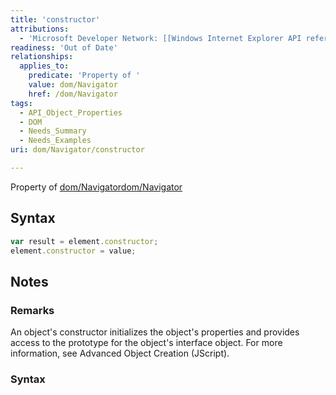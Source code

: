 ```yaml
---
title: 'constructor'
attributions:
  - 'Microsoft Developer Network: [[Windows Internet Explorer API reference](http://msdn.microsoft.com/en-us/library/ie/hh828809%28v=vs.85%29.aspx) Article]'
readiness: 'Out of Date'
relationships:
  applies_to:
    predicate: 'Property of '
    value: dom/Navigator
    href: /dom/Navigator
tags:
  - API_Object_Properties
  - DOM
  - Needs_Summary
  - Needs_Examples
uri: dom/Navigator/constructor

---
```

Property of [dom/Navigator](/dom/Navigator)[dom/Navigator](/dom/Navigator)

## Syntax

``` js
var result = element.constructor;
element.constructor = value;
```

## Notes

### Remarks

An object's constructor initializes the object's properties and provides access to the prototype for the object's interface object. For more information, see Advanced Object Creation (JScript).

### Syntax
